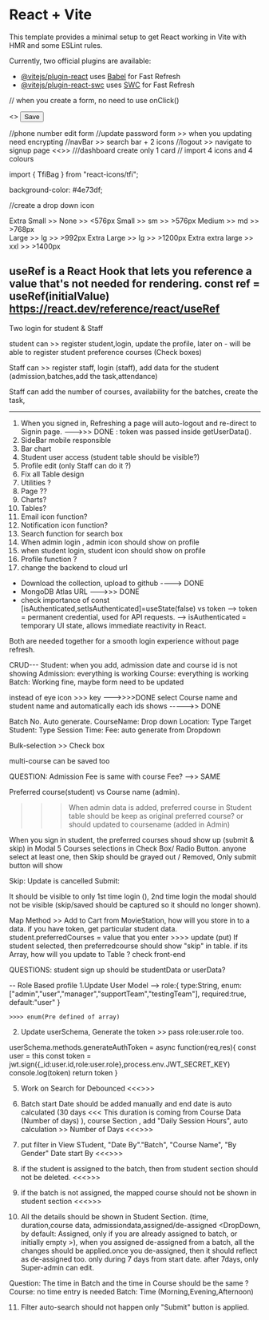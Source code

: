 # React + Vite

This template provides a minimal setup to get React working in Vite with HMR and some ESLint rules.

Currently, two official plugins are available:

- [@vitejs/plugin-react](https://github.com/vitejs/vite-plugin-react/blob/main/packages/plugin-react/README.md) uses [Babel](https://babeljs.io/) for Fast Refresh
- [@vitejs/plugin-react-swc](https://github.com/vitejs/vite-plugin-react-swc) uses [SWC](https://swc.rs/) for Fast Refresh


// when you create a form, no need to use onClick()

<form onSubmit={formik.handleSubmit}> <<Su>>
<Button
type="submit">
Save
</Button>
</form>

//phone number edit form
//update password form >> when you updating need encrypting
//navBar >> search bar + 2 icons
//logout >> navigate to signup page <<<DONE>>>
///dashboard create only 1 card
// import 4 icons and 4 colours

import { TfiBag } from "react-icons/tfi";
<TfiBag />

<!-- Bg color -->
background-color: #4e73df;

<!-- WHen  -->

//create a drop down icon

<!-- Breakpoint -->
Extra Small   >>    None   >>       <576px
Small         >>    sm     >>       >576px
Medium        >>    md      >>      >768px  
Large         >>    lg      >>      >992px
Extra Large         >> lg     >>    >1200px
Extra extra large   >> xxl      >>   >1400px

useRef is a React Hook that lets you reference a value that's not needed for rendering. const ref = useRef(initialValue)
https://react.dev/reference/react/useRef
-------------------------------------

Two login for student & Staff

student can  >>  register student,login, update the profile, later on - will be able to register student preference courses (Check boxes)

Staff can >>  register staff, login (staff), add data for the student (admission,batches,add the task,attendance)

Staff can add the number of courses, availability for the batches, create the task,


--------------------
1. When you signed in, Refreshing a page will auto-logout and re-direct to Signin page.    --->>> DONE : token was passed inside getUserData(). 
2. SideBar mobile responsible
3. Bar chart
4. Student user access (student table should be visible?)
5. Profile edit (only Staff can do it ?)
6. Fix all Table design
7. Utilities ?
8. Page ??
9. Charts?
10. Tables?
11. Email icon function?
12. Notification icon function?
13. Search function for search box
14. When admin login , admin icon should show on profile
15. when student login, student icon should show on profile
16. Profile function ?
17. change the backend to cloud url

- Download the collection, upload to github                                                     ----> DONE
- MongoDB Atlas URL                                                                             --->>> DONE
- check importance of const [isAuthenticated,setIsAuthenticated]=useState(false) vs token
--> token = permanent credential, used for API requests.
--> isAuthenticated = temporary UI state, allows immediate reactivity in React.

Both are needed together for a smooth login experience without page refresh.

CRUD---
Student: when you add, admission date and course id is not showing
Admission: everything is working 
Course: everything is working 
Batch: Working fine, maybe form need to be updated

instead of eye icon >>>  key  --->>>>DONE
select Course name and student name and automatically each ids shows  ----->> DONE


Batch No. Auto generate.
CourseName: Drop down 
Location: Type
Target Student: Type
Session Time: 
Fee: auto generate from Dropdown

Bulk-selection  >> Check box

multi-course can be saved too

QUESTION:
Admission Fee is same with course Fee? -->> SAME

Preferred course(student) vs Course name (admin).
>>> When admin data is added, preferred course in Student table should be keep as original preferred course? or should updated to coursename (added in Admin)

<!-- Select Course Model -->

When you sign in student, the preferred courses shoud show up (submit & skip) in Modal
5 Courses selections in Check Box/ Radio Button. anyone select at least one, then Skip should be grayed out / Removed, Only submit button will show


Skip: Update is cancelled
Submit: 

It should be visible to only 1st time login (), 2nd time login the modal should not be visible (skip/saved should be captured so it should no longer shown).

Map Method >> Add to Cart from MovieStation, how will you store in to a data.
if you have token, get particular student data.
student.preferredCourses = value that you enter >>>> update (put)
If student selected, then preferredcourse should show "skip" in table.
if its Array, how will you update to Table ? check front-end


QUESTIONS: student sign up should be studentData or userData?


-- Role Based profile
1.Update User Model --> 
    role:{
        type:String,
        enum:["admin","user","manager","supportTeam","testingTeam"],
        required:true,
        default:"user"
    }
    
    >>>> enum(Pre defined of array) 

2. Update  userSchema, Generate the token >> pass role:user.role too.

userSchema.methods.generateAuthToken = async function(req,res){
    const user = this
    const token = jwt.sign({_id:user.id,role:user.role},process.env.JWT_SECRET_KEY)
    console.log(token)
    return token
}
<!-- 
1. Same student cannot be assigned to the same batch, the student should be invisible from drop-down. <<<<DONE>>>>                         -->
 
<!-- 2.More than the target no., the student cannot be assigned >>>> Toast error shows 
<<<<DONE>>>> -->

<!-- 3. After 7 days of Batch start date, the batch should not be visible in Add Admission.
The lock icon should show in this batch and when you click icon, the message "please contact Admin"
<<<<DONE>>>>  -->

<!-- 4. Student can assign only 1 batch By Admin, super Admin can assign multiple batches to student
<<<<DONE>>>> -->

5. Work on Search for Debounced 
<<<<PENDING>>>>

6. Batch start Date should be added manually and end date is auto calculated (30 days <<< This duration is coming from Course Data (Number of days) ), course Section  ,
 add "Daily Session Hours", auto calculation >> Number of Days
<<<<PENDING>>>>

7.  put filter in View STudent, "Date By"."Batch", "Course Name", "By Gender" 
Date start By
<<<<PENDING>>>>

8. if the student is assigned to the batch, then from student section should not be deleted. 
<<<<PENDING>>>>

9. if the batch is not assigned, the mapped course should not be shown in student section
<<<<PENDING>>>>

10. All the details should be shown in Student Section. (time, duration,course data, admissiondata,assigned/de-assigned <DropDown, by default: Assigned, only if you are already assigned to batch, or initially empty >), when you assigned de-assigned from a batch, all the changes should be applied.once you de-assigned, then it should reflect as de-assigned too. only during 7 days from start date. after 7days, only Super-admin can edit.

Question:
The time in Batch and the time in Course should be the same ?
Course: no time entry is needed
Batch: Time (Morning,Evening,Afternoon)

11. Filter auto-search should not happen only "Submit" button is applied.


<!-- no of days * per day session= total duration
15  * 2      =30      

total duration >>145 hrs course >> 2hrs/day  >> 145/2 =74days                                                  >>HTML   
>> in the form >> total duration >> 2 >>30/2 >> 15 days
End date >>27-Sep-2025
13-Sept-2025   >>Cousre >>fees >> no of days  >> 13-Sept-2025 +15 >>27-Sep-2025 (Logic here)
 -->

<!-- Admin User -->
<!-- Super Admin User -->


